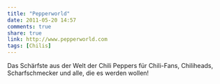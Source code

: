 ```yaml
---
title: "Pepperworld"
date: 2011-05-20 14:57
comments: true
share: true
link: http://www.pepperworld.com
tags: [Chilis]
---
```

Das Schärfste aus der Welt der Chili Peppers für Chili-Fans, Chiliheads, Scharfschmecker und alle, die es werden wollen!
